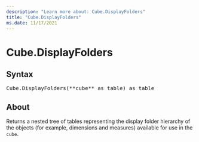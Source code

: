 ```yaml
---
description: "Learn more about: Cube.DisplayFolders"
title: "Cube.DisplayFolders"
ms.date: 11/17/2021
---
```

# Cube.DisplayFolders

## Syntax

<pre>
Cube.DisplayFolders(**cube** as table) as table
</pre>

## About

Returns a nested tree of tables representing the display folder hierarchy of the objects (for example, dimensions and measures) available for use in the `cube`.
